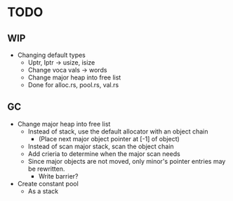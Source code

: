 # TODO

## WIP

- Changing default types
  - Uptr, Iptr -> usize, isize
  - Change voca vals -> words
  - Change major heap into free list
  - Done for alloc.rs, pool.rs, val.rs

## GC

- Change major heap into free list
  - Instead of stack, use the default allocator with an object chain
    - (Place next major object pointer at \[-1\] of object)
  - Instead of scan major stack, scan the object chain
  - Add crieria to determine when the major scan needs
  - Since major objects are not moved, only minor's pointer entries may be rewritten.
    - Write barrier?
- Create constant pool
  - As a stack
  
  